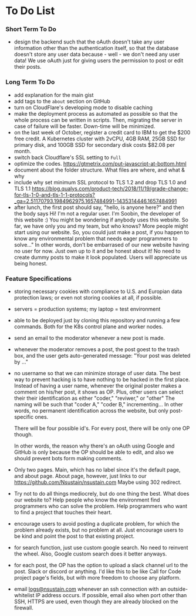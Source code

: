 <!---
Vim commands
/search-term  |   n   |   shift + n   |   Search
:%s/search-term/replaceterm/gc   |   Search and replace
visual-mode-selection + :s/^/#   |   Comment block
ctrl + v + shift + i   |   Visual block mode

-->

# To Do List

### Short Term To Do

- design the backend such that the
  oAuth doesn't take any user information
  other than the authentication itself,
  so that the database doesn't store any
  user data because - well - we don't need
  any user data! We use oAuth just for
  giving users the permission to post
  or edit their posts.

### Long Term To Do

- add explanation for the main gist
- add tags to the `about` section on GitHub
- turn on CloudFlare's developing mode to disable caching
- make the deployment process as automated as possible
  so that the whole process can be written in scripts.
  Then, migrating the server in case of failure
  will be faster. Down-time will be minimized.
- on the last week of October, register a credit card
  to IBM to get the $200 free credit.
  A Kubernetes cluster with 2vCPU, 4GB RAM, 25GB SSD
  for primary disk, and 100GB SSD for secondary disk
  costs $82.08 per month.
- switch back Cloudflare's SSL setting to `Full`
- optimize the codes.
  https://gtmetrix.com/put-javascript-at-bottom.html
- document about the folder structure.
  What files are where, and what & why
- include why set minimum SSL protocol to
  TLS 1.2 and drop TLS 1.0 and TLS 1.1
  https://blog.qualys.com/product-tech/2018/11/19/grade-change-for-tls-1-0-and-tls-1-1-protocols?_ga=2.51170793.1984962975.1657484991-1435314446.1657484991
- after lunch, the first post should say,
  "hello, is anyone here?"
  and then the body says
  Hi! I'm not a regular user.
  I'm Soobin, the developer
  of this website :)
  You might be wondering if
  anybody uses this website.
  So far, we have only you
  and my team, but who knows?
  More people might start using
  our website. So, you could
  just make a post, if you happen
  to know any environmental problem
  that needs eager programmers to solve..."
  In other words, don't be embarrased
  of our new website having no user for now.
  Just own up to it and be honest about it!
  No need to create dummy posts to make it
  look populated.
  Users will appreciate us being honest.

### Feature Specifications
- storing necessary cookies with
  compliance to U.S. and Europian
  data protection laws; or even
  not storing cookies at all, if possible.
- servers = production systems;
  my laptop = test environment
- able to be deployed just by cloning
  this repository and running a few commands.
  Both for the K8s control plane and worker nodes.
- send an email to the moderator whenever a new
  post is made.
- whenever the moderator removes a post,
  the post goest to the trash box,
  and the user gets auto-generated message:
  "Your post was deleted by ..."
- no username so that we can minimize
  storage of user data. The best way
  to prevent hacking is to have nothing
  to be hacked in the first place.
  Instead of having a user name,
  whenever the original poster makes
  a comment on his/her post,
  it shows as OP.
  Plus, other users can select their
  their identification as either
  "coder," "reviwer," or "other"
  The naming will be such that
  "coder A," "coder B," incrementing...
  In other words, no permanent identification
  across the website, but only post-specific ones.

  There will be four possible id's.
  For every post, there will be only one OP though.

  In other words, the reason why there's an
  oAuth using Google and GitHub is only because
  the OP should be able to edit, and also
  we should prevent bots form making comments.

- Only two pages. Main, which has no label since
  it's the default page, and about page.
  About page, however, just links to our
  https://github.com/Nsustain/nsustain.com
  Maybe using 302 redirect.

- Try not to do all things mediocrely, but
  do one thing the best. What does our website to?
  Help people who know the environment find
  programmers who can solve the problem.
  Help programmers who want to find a project
  that touches their heart.

- encourage users to avoid posting a duplicate
  problem, for which the problem already exists,
  but no problem at all. Just encourage users to
  be kind and point the post to that existing project.

- for search function, just use custom google search.
  No need to reinvent the wheel. Also, Google
  custom search does it better anyways.

- for each post, the OP has the option to
  upload a slack channel url to the post.
  Slack or discord or anything.
  I'd like this to be like Call for Code
  project page's fields, but with
  more freedom to choose any platform.

- email logs@nsustain.com whenever
  an ssh connection with an outside-whitelist
  IP address occurs. If possible, email also
  when port other than SSH, HTTPS are used,
  even though they are already blocked on the firewall.

<br>
<br>
<br>
